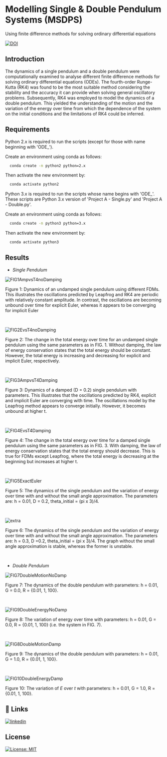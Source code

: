 # Modelling Single & Double Pendulum Systems (MSDPS)
Using finite difference methods for solving ordinary differential equations

[![DOI](https://zenodo.org/badge/438801270.svg)](https://zenodo.org/badge/latestdoi/438801270)


## Introduction
The dynamics of a single pendulum and a double pendulum were computationally examined to analyse different finite difference methods for solving ordinary differential equations (ODEs). The fourth-order Runge-Kutta (RK4) was found to be the most suitable method considering the stability and the accuracy it can provide when solving general oscillatory problems. Subsequently, RK4 was employed to model the dynamics of a double pendulum. This yielded the understanding of the motion and the variation of the energy over time from which the dependence of the system on the initial conditions and the limitations of RK4 could be inferred.



## Requirements
Python 2.x is required to run the scripts (except for those with name beginning with 'ODE_').

Create an environment using conda as follows:
```bash
  conda create -n python2 python=2.x
```
Then activate the new environment by:
```bash
  conda activate python2
```

Python 3.x is required to run the scripts whose name begins with 'ODE_'. These scripts are Python 3.x version of 'Project A - Single.py' and 'Project A - Double.py'.

Create an environment using conda as follows:
```bash
  conda create -n python3 python=3.x
```
Then activate the new environment by:
```bash
  conda activate python3
```



## Results

- *Single Pendulum*

![FIG1AmpvsT4noDamping](https://user-images.githubusercontent.com/56391325/146282678-98a5eeef-1c46-42fd-8ca4-726388c4ad86.png)

Figure 1: Dynamics of an undamped single pendulum using different FDMs. This illustrates the oscillations predicted by Leapfrog and RK4 are periodic with relatively constant amplitude. In contrast, the oscillations are becoming unbound over time for explicit Euler, whereas it appears to be converging for implicit Euler

 <br />

![FIG2EvsT4noDamping](https://user-images.githubusercontent.com/56391325/146282888-b93a859f-6389-4cfd-b84f-c0d76a4977f5.png)

Figure 2: The change in the total energy over time for an undamped single pendulum using the same parameters as in FIG. 1. Without damping, the law of energy conservation states that the total energy should be constant. However, the total energy is increasing and decreasing for explicit and implicit Euler, respectively.

 <br />

![FIG3AmpvsT4Damping](https://user-images.githubusercontent.com/56391325/146283126-8251c4d3-c305-4a08-afbe-7d260b53e21b.png)

Figure 3: Dynamics of a damped (D = 0.2) single pendulum with parameters. This illustrates that the oscillations predicted by RK4, explicit and implicit Euler are converging with time. The oscillations model by the Leapfrog method appears to converge initially. However, it becomes unbound at higher t. 

 <br />

![FIG4EvsT4Damping](https://user-images.githubusercontent.com/56391325/146283367-7aa24896-3265-44b3-8b05-333eaaa6112c.png)

Figure 4: The change in the total energy over time for a damped single pendulum using the same parameters as in FIG. 3. With damping, the law of energy conservation states that the total energy should decrease. This is true for FDMs except Leapfrog, where the total energy is decreasing at the beginning but increases at higher t.

 <br />

![FIG5ExactEuler](https://user-images.githubusercontent.com/56391325/146284060-310458cb-d7a0-4b0f-837d-0b91ed7dfd21.png)

Figure 5: The dynamics of the single pendulum and the variation of energy over time with and without the small angle approximation. The parameters are: h = 0.01, D = 0.2, theta_initial = (pi x 3)/4.

 <br />

![extra](https://user-images.githubusercontent.com/56391325/146284305-027faed5-22b7-4da4-982c-85ea0cec9861.png)

Figure 6: The dynamics of the single pendulum and the variation of energy over time with and without the small angle approximation. The parameters are: h = 0.3, D =0.2, theta_initial = (pi x 3)/4. The graph without the small angle approximation is stable, whereas the former is unstable.

 <br />
 
 
 
 - *Double Pendulum*

![FIG7DoubleMotionNoDamp](https://user-images.githubusercontent.com/56391325/146284589-d6e18c47-cdaa-45ac-811c-435abd73d7d0.png)

Figure 7: The dynamics of the double pendulum with parameters: h = 0.01, G = 0.0, R = {0.01, 1, 100}.

 <br />

![FIG9DoubleEnergyNoDamp](https://user-images.githubusercontent.com/56391325/146284688-47be8355-d5a7-497e-b05c-9ee539427597.png)

Figure 8: The variation of energy over time with parameters: h = 0.01, G = 0.0, R = {0.01, 1, 100} (i.e. the system in FIG. 7).

 <br />

![FIG8DoubleMotionDamp](https://user-images.githubusercontent.com/56391325/146284774-9bd5ab2a-1780-419b-8db9-290b99d115e3.png)

Figure 9: The dynamics of the double pendulum with parameters: h = 0.01, G = 1.0, R = {0.01, 1, 100}.

 <br />
 
![FIG10DoubleEnergyDamp](https://user-images.githubusercontent.com/56391325/146284872-c99fe9b6-7ae0-4f52-a1a0-717bc571d071.png)

Figure 10:  The variation of $E$ over $t$ with parameters: h = 0.01, G = 1.0, R = {0.01, 1, 100}.


## 🔗 Links
[![linkedin](https://img.shields.io/badge/S.G.Jung-0A66C2?style=for-the-badge&logo=linkedin&logoColor=white)](https://www.linkedin.com/in/son-gyo-jung-655537135/)


## License
[![License: MIT](https://img.shields.io/badge/License-MIT-yellow.svg)](https://opensource.org/licenses/MIT)
